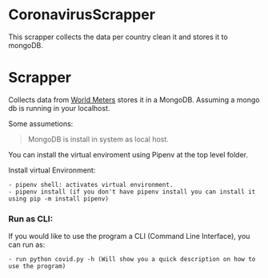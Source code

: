 # CoronavirusScrapper
This scrapper collects the data per country clean it and stores it to mongoDB. 

# Scrapper
Collects data from [World Meters](https://www.worldometers.info/coronavirus/) stores it in a MongoDB. Assuming a mongo db is running in your localhost.

Some assumetions:
> MongoDB is install in system as local host.

You can install the virtual enviroment using Pipenv at the top level folder. 

Install virtual Environment:
```
- pipenv shell: activates virtual environment.
- pipenv install (if you don't have pipenv install you can install it using pip -m install pipenv)
```
### Run as CLI:
If you would like to use the program a CLI (Command Line Interface), you can run as:
```
- run python covid.py -h (Will show you a quick description on how to use the program)
```